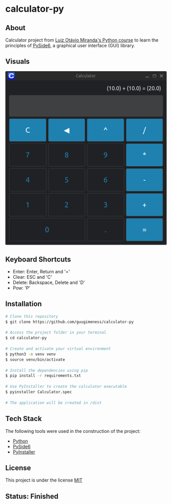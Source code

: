 # calculator-py

## About

Calculator project from [Luiz Otávio Miranda's Python course](https://www.udemy.com/course/python-3-do-zero-ao-avancado/) to learn the principles of [PySide6](https://pypi.org/project/PySide6/), a graphical user interface (GUI) library.

## Visuals

<p align="center">
  <img src="https://github.com/guugimeness/calculator-py/blob/ba5bca1bb1619a9472b1f805a498bbdf599b0234/assets/calculator.png" alt="Image">
</p>

## Keyboard Shortcuts

* Enter: Enter, Return and '='
* Clear: ESC and 'C'
* Delete: Backspace, Delete and 'D'
* Pow: 'P'

## Installation

```bash
# Clone this repository
$ git clone https://github.com/guugimeness/calculator-py

# Access the project folder in your terminal
$ cd calculator-py

# Create and activate your virtual environment
$ python3 -m venv venv
$ source venv/bin/activate

# Install the dependencies using pip
$ pip install -r requirements.txt

# Use PyInstaller to create the calculator executable
$ pyinstaller Calculator.spec

# The application will be created in /dist
```

## Tech Stack

The following tools were used in the construction of the project:
* [Python](https://www.python.org/)
* [PySide6](https://pypi.org/project/PySide6/)
* [PyInstaller](https://pyinstaller.org/en/stable/)

## License

This project is under the license [MIT](./LICENSE)

## Status: Finished